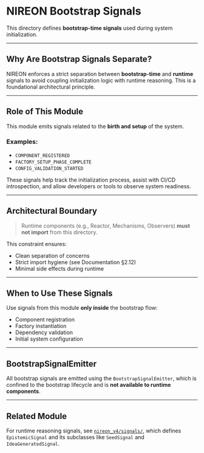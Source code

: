 # NIREON Bootstrap Signals

This directory defines **bootstrap-time signals** used during system initialization.

---

## Why Are Bootstrap Signals Separate?

NIREON enforces a strict separation between **bootstrap-time** and **runtime** signals to avoid coupling initialization logic with runtime reasoning. This is a foundational architectural principle.

---

## Role of This Module

This module emits signals related to the **birth and setup** of the system.

### Examples:
- `COMPONENT_REGISTERED`
- `FACTORY_SETUP_PHASE_COMPLETE`
- `CONFIG_VALIDATION_STARTED`

These signals help track the initialization process, assist with CI/CD introspection, and allow developers or tools to observe system readiness.

---

## Architectural Boundary

> Runtime components (e.g., Reactor, Mechanisms, Observers) **must not import** from this directory.

This constraint ensures:
- Clean separation of concerns  
- Strict import hygiene (see Documentation §2.12)  
- Minimal side effects during runtime  

---

## When to Use These Signals

Use signals from this module **only inside** the bootstrap flow:
- Component registration
- Factory instantiation
- Dependency validation
- Initial system configuration

---

## BootstrapSignalEmitter

All bootstrap signals are emitted using the `BootstrapSignalEmitter`, which is confined to the bootstrap lifecycle and is **not available to runtime components**.

---

## Related Module

For runtime reasoning signals, see [`nireon_v4/signals/`](../../signals/), which defines `EpistemicSignal` and its subclasses like `SeedSignal` and `IdeaGeneratedSignal`.

